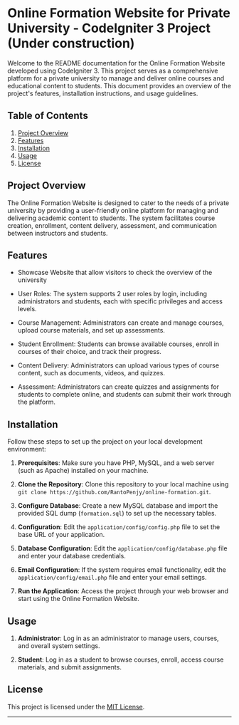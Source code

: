 # Online Formation Website for Private University - CodeIgniter 3 Project (Under construction)

Welcome to the README documentation for the Online Formation Website developed using CodeIgniter 3. This project serves as a comprehensive platform for a private university to manage and deliver online courses and educational content to students. This document provides an overview of the project's features, installation instructions, and usage guidelines.

## Table of Contents

1. [Project Overview](#project-overview)
2. [Features](#features)
3. [Installation](#installation)
4. [Usage](#usage)
5. [License](#license)

## Project Overview

The Online Formation Website is designed to cater to the needs of a private university by providing a user-friendly online platform for managing and delivering academic content to students. The system facilitates course creation, enrollment, content delivery, assessment, and communication between instructors and students.

## Features

- Showcase Website that allow visitors to check the overview of the university

- User Roles: The system supports 2 user roles by login, including administrators and students, each with specific privileges and access levels. 

- Course Management: Administrators can create and manage courses, upload course materials, and set up assessments.

- Student Enrollment: Students can browse available courses, enroll in courses of their choice, and track their progress.

- Content Delivery: Administrators can upload various types of course content, such as documents, videos, and quizzes.

- Assessment: Administrators can create quizzes and assignments for students to complete online, and students can submit their work through the platform.

## Installation

Follow these steps to set up the project on your local development environment:

1. **Prerequisites**: Make sure you have PHP, MySQL, and a web server (such as Apache) installed on your machine.

2. **Clone the Repository**: Clone this repository to your local machine using `git clone https://github.com/RantoPenjy/online-formation.git`.

3. **Configure Database**: Create a new MySQL database and import the provided SQL dump (`formation.sql`) to set up the necessary tables.

4. **Configuration**: Edit the `application/config/config.php` file to set the base URL of your application.

5. **Database Configuration**: Edit the `application/config/database.php` file and enter your database credentials.

6. **Email Configuration**: If the system requires email functionality, edit the `application/config/email.php` file and enter your email settings.

7. **Run the Application**: Access the project through your web browser and start using the Online Formation Website.

## Usage

1. **Administrator**: Log in as an administrator to manage users, courses, and overall system settings.

3. **Student**: Log in as a student to browse courses, enroll, access course materials, and submit assignments.

## License

This project is licensed under the [MIT License](LICENSE).

---
